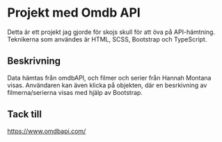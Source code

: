 # Projekt med Omdb API
Detta är ett projekt jag gjorde för skojs skull för att öva på API-hämtning. Teknikerna som användes är HTML, SCSS, Bootstrap och TypeScript.

## Beskrivning
Data hämtas från omdbAPI, och filmer och serier från Hannah Montana visas. Användaren kan även klicka på objekten, där en besrkivning av filmerna/serierna visas med hjälp av Bootstrap.

## Tack till
https://www.omdbapi.com/

